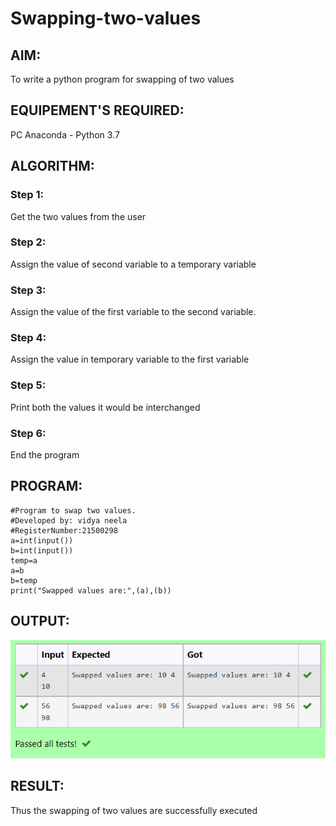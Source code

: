 # Swapping-two-values
## AIM:
To write a python program for swapping of two values
## EQUIPEMENT'S REQUIRED: 
PC
Anaconda - Python 3.7
## ALGORITHM: 
### Step 1:
Get the two values from the user
### Step 2: 
Assign the value of second variable to a temporary variable 
### Step 3: 
Assign the value of the first variable to the second variable.
### Step 4:  
Assign the value in temporary variable to the first variable
### Step 5: 
Print both the values it would be interchanged
### Step 6: 
End the program
## PROGRAM:
```
#Program to swap two values.
#Developed by: vidya neela
#RegisterNumber:21500298
a=int(input())
b=int(input())
temp=a
a=b
b=temp
print("Swapped values are:",(a),(b))
```
## OUTPUT:
![output](./EX1OUTPUT1.png)

## RESULT:
Thus the swapping of two values are successfully executed




